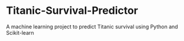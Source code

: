 # Titanic-Survival-Predictor
A machine learning project to predict Titanic survival using Python and Scikit-learn
